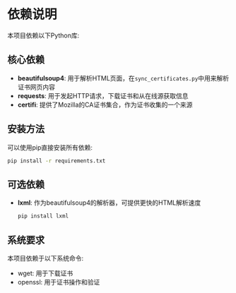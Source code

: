 # 依赖说明

本项目依赖以下Python库:

## 核心依赖
- **beautifulsoup4**: 用于解析HTML页面，在`sync_certificates.py`中用来解析证书网页内容
- **requests**: 用于发起HTTP请求，下载证书和从在线源获取信息
- **certifi**: 提供了Mozilla的CA证书集合，作为证书收集的一个来源

## 安装方法

可以使用pip直接安装所有依赖:

```bash
pip install -r requirements.txt
```

## 可选依赖
- **lxml**: 作为beautifulsoup4的解析器，可提供更快的HTML解析速度
  ```bash
  pip install lxml
  ```

## 系统要求
本项目依赖于以下系统命令:
- wget: 用于下载证书
- openssl: 用于证书操作和验证
